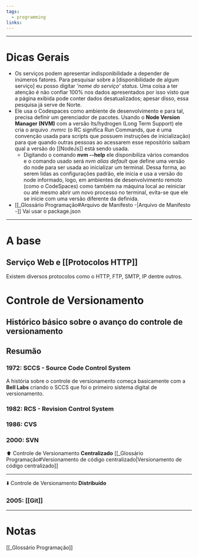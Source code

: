 ```yaml
---
tags:
  - programming
links:
---
```

---
# Dicas Gerais
* Os serviços podem apresentar indisponibilidade a depender de inúmeros fatores. Para pesquisar sobre a [disponibilidade de algum serviço] eu posso digitar *'nome do serviço' status*. Uma coisa a ter atenção é não confiar 100% nos dados apresentados por isso visto que a página exibida pode conter dados desatualizados; apesar disso, essa pesquisa já serve de Norte.
* Ele usa o Codespaces como ambiente de desenvolvimento e para tal, precisa definir um gerenciador de pacotes. Usando o **Node Version Manager (NVM)** com a versão lts/hydrogen (Long Term Support) ele cria o arquivo *.nvmrc* (o RC significa Run Commands, que é uma convenção usada para scripts que possuem instruções de inicialização) para que quando outras pessoas ao acessarem esse repositório saibam qual a versão do [[NodeJs]] está sendo usada.
	* Digitando o comando **nvm --help** ele disponibiliza vários comandos e o comando usado será *nvm alias default*  que define uma versão do node para ser usada ao inicializar um terminal. Dessa forma, ao serem lidas as configurações padrão, ele inicia e usa a versão do node informado, logo, em ambientes de desenvolvimento remoto (como o CodeSpaces) como também na máquina local ao reiniciar ou até mesmo abrir um novo processo no terminal, evita-se que ele se inicie com uma versão diferente da definida.
* [[_Glossário Programação#Arquivo de Manifesto -|Arquivo de Manifesto -]] Vai usar o package.json 

---

 # A base
 ## Serviço Web e [[Protocolos HTTP]]

 Existem diversos protocolos como o HTTP, FTP, SMTP, IP dentre outros.
 

# Controle de Versionamento
## Histórico básico sobre o avanço do controle de versionamento

## Resumão
### 1972: SCCS - Source Code Control System
A história sobre o controle de versionamento começa basicamente com a **Bell Labs** criando o SCCS que foi o primeiro sistema digital de versionamento.

### 1982: RCS - Revision Control System
### 1986: CVS
### 2000: SVN

⬆️ Controle de Versionamento **Centralizado** [[_Glossário Programação#Versionamento de código centralizado|Versionamento de código centralizado]] 

---

⬇️ Controle de Versionamento **Distribuído** 
### 2005: [[Git]]



---
# Notas
[[_Glossário Programação]]



